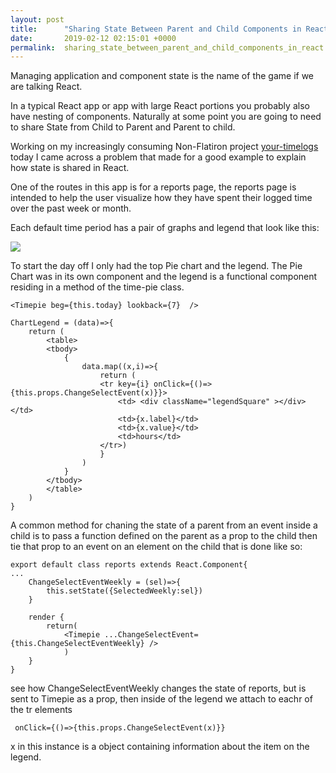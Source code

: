 ```yaml
---
layout: post
title:      "Sharing State Between Parent and Child Components in React"
date:       2019-02-12 02:15:01 +0000
permalink:  sharing_state_between_parent_and_child_components_in_react
---
```



Managing application and component state is the name of the game if we are talking React.

In a typical React app or app with large React portions you probably also have nesting of components.  Naturally at some point you are going to need to share State from Child to Parent and Parent to child.

Working on my increasingly consuming Non-Flatiron project [your-timelogs](https://your-timelog.herokuapp.com/) today I came across a problem that made for a good example to explain how state is shared in React.

One of the routes in this app is for a reports page, the reports page is intended to help the user visualize how they have spent their logged time over the past week or month.

Each default time period has a pair of graphs and legend that look like this:

![](https://i.imgur.com/ian7Alf.gif)

To start the day off I only had the top Pie chart and the legend.  The Pie Chart was in its own component and the legend is a functional component residing in a method of the time-pie class.
```
<Timepie beg={this.today} lookback={7}  />
```
```
ChartLegend = (data)=>{
    return (
        <table>
        <tbody>
            {
                data.map((x,i)=>{
                    return (
                    <tr key={i} onClick={()=>{this.props.ChangeSelectEvent(x)}}>
                        <td> <div className="legendSquare" ></div> </td>
                        <td>{x.label}</td>
                        <td>{x.value}</td>
                        <td>hours</td>
                    </tr>)
                    }
                )
            }
        </tbody>
        </table>
    )
}
```

A common method for chaning the state of a parent from an event inside a child is to pass a function defined on the parent as a prop to the child then tie that prop to an event on an element on the child that is done like so:
```
export default class reports extends React.Component{
...
    ChangeSelectEventWeekly = (sel)=>{
        this.setState({SelectedWeekly:sel})
    }

    render {
        return(
            <Timepie ...ChangeSelectEvent={this.ChangeSelectEventWeekly} />
            )
    }
}
```

see how ChangeSelectEventWeekly changes the state of reports, but is sent to Timepie as a prop, then inside of the legend we attach to eachr of the tr elements

```
 onClick={()=>{this.props.ChangeSelectEvent(x)}}

```
x in this instance is a object containing information about the item on the legend.





